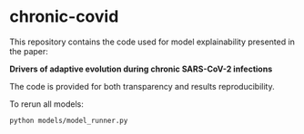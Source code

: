 # chronic-covid

This repository contains the code used for model explainability presented in the paper:

**Drivers of adaptive evolution during chronic SARS-CoV-2 infections**

The code is provided for both transparency and results reproducibility.

To rerun all models:  

```
python models/model_runner.py
```

